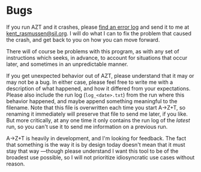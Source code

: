 # Bugs
If you run AZT and it crashes, please [find an error log](FINDERRORLOGS.md) and send it to me at kent_rasmussen@sil.org. I will do what I can to fix the problem that caused the crash, and get back to you on how you can move forward.

There will of course be problems with this program, as with any set of instructions which seeks, in advance, to account for situations that occur later, and sometimes in an unpredictable manner.

If you get unexpected behavior out of AZT, please understand that it may or may not be a bug. In either case, please feel free to write me with a description of what happened, and how it differed from your expectations. Please also include the run log (`log_<date>.txt`) from the run where this behavior happened, and maybe append something meaningful to the filename. Note that this file is overwritten each time you start A→Z+T, so renaming it immediately will preserve that file to send me later, if you like. But more critically, at any one time it only contains the run log of the _latest_ run, so you can't use it to send me information on a previous run.

A→Z+T is heavily in development, and I'm looking for feedback. The fact that something is the way it is by design today doesn't mean that it must stay that way —though please understand I want this tool to be of the broadest use possible, so I will not prioritize idiosyncratic use cases without reason.  
